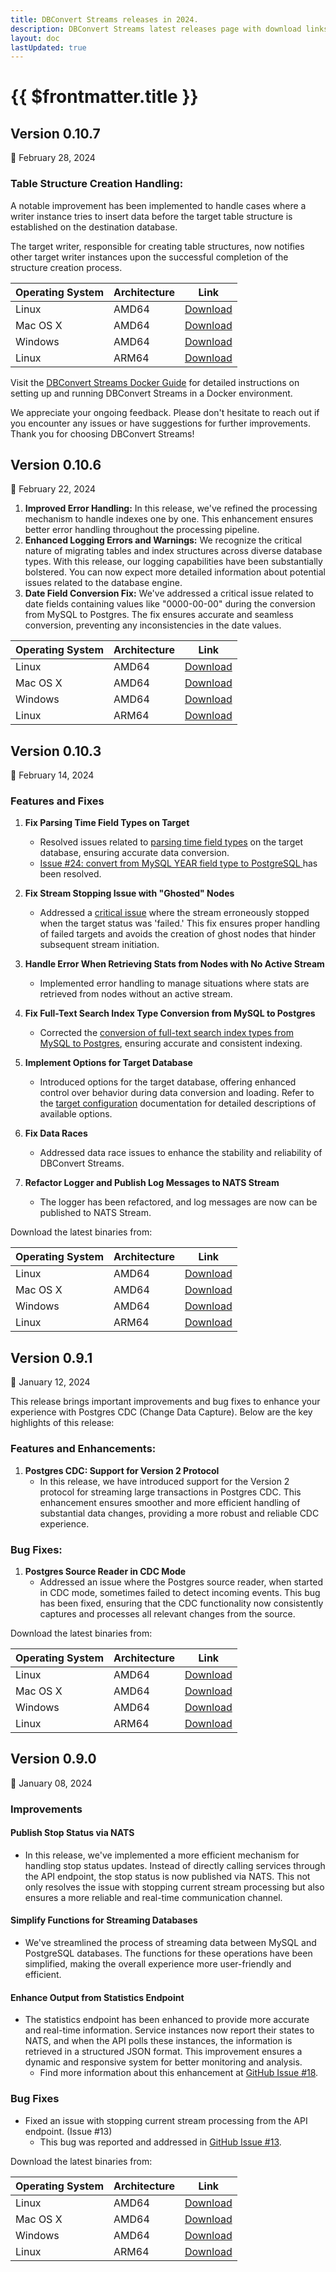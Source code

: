 ```yaml
---
title: DBConvert Streams releases in 2024.
description: DBConvert Streams latest releases page with download links.
layout: doc
lastUpdated: true
---
```


# {{ $frontmatter.title }}


## Version 0.10.7

:calendar: February 28, 2024


### Table Structure Creation Handling:

A notable improvement has been implemented to handle cases where a writer instance tries to insert data before the target table structure is established on the destination database.

The target writer, responsible for creating table structures, now notifies other target writer instances upon the successful completion of the structure creation process.



| Operating System | Architecture | Link                                                                                |
| ---------------- | ------------ | ----------------------------------------------------------------------------------- |
| Linux            | AMD64        | [Download](https://dbconvert.com/downloads/dbs/v0.10.7/dbs-v0.10.7-linux-amd64.zip)   |
| Mac OS X         | AMD64        | [Download](https://dbconvert.com/downloads/dbs/v0.10.7/dbs-v0.10.7-darwin-amd64.zip)  |
| Windows          | AMD64        | [Download](https://dbconvert.com/downloads/dbs/v0.10.7/dbs-v0.10.7-windows-amd64.zip) |
| Linux            | ARM64        | [Download](https://dbconvert.com/downloads/dbs/v0.10.7/dbs-v0.10.7-linux-arm64.zip)   |


Visit the [DBConvert Streams Docker Guide](https://stream.dbconvert.com/guide/dbs-docker) for detailed instructions on setting up and running DBConvert Streams in a Docker environment.

We appreciate your ongoing feedback. Please don't hesitate to reach out if you encounter any issues or have suggestions for further improvements. Thank you for choosing DBConvert Streams!


## Version 0.10.6


:calendar: February 22, 2024

1. **Improved Error Handling:** In this release, we've refined the processing mechanism to handle indexes one by one. This enhancement ensures better error handling throughout the processing pipeline.
1. **Enhanced Logging Errors and Warnings:** We recognize the critical nature of migrating tables and index structures across diverse database types. With this release, our logging capabilities have been substantially bolstered. You can now expect more detailed information about potential issues related to the database engine. 
1. **Date Field Conversion Fix:** We've addressed a critical issue related to date fields containing values like "0000-00-00" during the conversion from MySQL to Postgres. The fix ensures accurate and seamless conversion, preventing any inconsistencies in the date values.


| Operating System | Architecture | Link                                                                                |
| ---------------- | ------------ | ----------------------------------------------------------------------------------- |
| Linux            | AMD64        | [Download](https://dbconvert.com/downloads/dbs/v0.10.6/dbs-v0.10.6-linux-amd64.zip)   |
| Mac OS X         | AMD64        | [Download](https://dbconvert.com/downloads/dbs/v0.10.6/dbs-v0.10.6-darwin-amd64.zip)  |
| Windows          | AMD64        | [Download](https://dbconvert.com/downloads/dbs/v0.10.6/dbs-v0.10.6-windows-amd64.zip) |
| Linux            | ARM64        | [Download](https://dbconvert.com/downloads/dbs/v0.10.6/dbs-v0.10.6-linux-arm64.zip)   |



## Version 0.10.3


:calendar: February 14, 2024


### Features and Fixes

1. **Fix Parsing Time Field Types on Target**
   - Resolved issues related to [parsing time field types](https://github.com/slotix/dbconvert-streams-public/issues/23) on the target database, ensuring accurate data conversion.
   - [Issue #24: convert from MySQL YEAR field type to PostgreSQL ](https://github.com/slotix/dbconvert-streams-public/issues/23) has been resolved. 

1. **Fix Stream Stopping Issue with "Ghosted" Nodes**
   - Addressed a [critical issue](https://github.com/slotix/dbconvert-streams-public/issues/13) where the stream erroneously stopped when the target status was 'failed.' This fix ensures proper handling of failed targets and avoids the creation of ghost nodes that hinder subsequent stream initiation.

1. **Handle Error When Retrieving Stats from Nodes with No Active Stream**
   - Implemented error handling to manage situations where stats are retrieved from nodes without an active stream.

1. **Fix Full-Text Search Index Type Conversion from MySQL to Postgres**
   - Corrected the [conversion of full-text search index types from MySQL to Postgres](https://github.com/slotix/dbconvert-streams-public/issues/25), ensuring accurate and consistent indexing.

1. **Implement Options for Target Database**
   - Introduced options for the target database, offering enhanced control over behavior during data conversion and loading. Refer to the [target configuration](/targets/target-config) documentation for detailed descriptions of available options.

1. **Fix Data Races**
   - Addressed data race issues to enhance the stability and reliability of DBConvert Streams.

1. **Refactor Logger and Publish Log Messages to NATS Stream**
   - The logger has been refactored, and log messages are now can be published to NATS Stream.


Download the latest binaries from:

| Operating System | Architecture | Link                                                                                |
| ---------------- | ------------ | ----------------------------------------------------------------------------------- |
| Linux            | AMD64        | [Download](https://dbconvert.com/downloads/dbs/v0.10.3/dbs-v0.10.3-linux-amd64.zip)   |
| Mac OS X         | AMD64        | [Download](https://dbconvert.com/downloads/dbs/v0.10.3/dbs-v0.10.3-darwin-amd64.zip)  |
| Windows          | AMD64        | [Download](https://dbconvert.com/downloads/dbs/v0.10.3/dbs-v0.10.3-windows-amd64.zip) |
| Linux            | ARM64        | [Download](https://dbconvert.com/downloads/dbs/v0.10.3/dbs-v0.10.3-linux-arm64.zip)   |




## Version 0.9.1


:calendar: January 12, 2024


This release brings important improvements and bug fixes to enhance your experience with Postgres CDC (Change Data Capture). Below are the key highlights of this release:

### Features and Enhancements:

1. **Postgres CDC: Support for Version 2 Protocol**
   - In this release, we have introduced support for the Version 2 protocol for streaming large transactions in Postgres CDC. This enhancement ensures smoother and more efficient handling of substantial data changes, providing a more robust and reliable CDC experience.

### Bug Fixes:

1. **Postgres Source Reader in CDC Mode**
   - Addressed an issue where the Postgres source reader, when started in CDC mode, sometimes failed to detect incoming events. This bug has been fixed, ensuring that the CDC functionality now consistently captures and processes all relevant changes from the source.

Download the latest binaries from:

| Operating System | Architecture | Link                                                                                |
| ---------------- | ------------ | ----------------------------------------------------------------------------------- |
| Linux            | AMD64        | [Download](https://dbconvert.com/downloads/dbs/v0.9.1/dbs-v0.9.1-linux-amd64.zip)   |
| Mac OS X         | AMD64        | [Download](https://dbconvert.com/downloads/dbs/v0.9.1/dbs-v0.9.1-darwin-amd64.zip)  |
| Windows          | AMD64        | [Download](https://dbconvert.com/downloads/dbs/v0.9.1/dbs-v0.9.1-windows-amd64.zip) |
| Linux            | ARM64        | [Download](https://dbconvert.com/downloads/dbs/v0.9.1/dbs-v0.9.1-linux-arm64.zip)   |



## Version 0.9.0


:calendar: January 08, 2024


### Improvements

####  Publish Stop Status via NATS
- In this release, we've implemented a more efficient mechanism for handling stop status updates. Instead of directly calling services through the API endpoint, the stop status is now published via NATS. This not only resolves the issue with stopping current stream processing but also ensures a more reliable and real-time communication channel.


#### Simplify Functions for Streaming Databases
- We've streamlined the process of streaming data between MySQL and PostgreSQL databases. The functions for these operations have been simplified, making the overall experience more user-friendly and efficient.

#### Enhance Output from Statistics Endpoint
- The statistics endpoint has been enhanced to provide more accurate and real-time information. Service instances now report their states to NATS, and when the API polls these instances, the information is retrieved in a structured JSON format. This improvement ensures a dynamic and responsive system for better monitoring and analysis.
  - Find more information about this enhancement at [GitHub Issue #18](https://github.com/slotix/dbconvert-streams-public/issues/18).

### Bug Fixes

- Fixed an issue with stopping current stream processing from the API endpoint. (Issue #13)
  - This bug was reported and addressed in [GitHub Issue #13](https://github.com/slotix/dbconvert-streams-public/issues/13).


Download the latest binaries from:

| Operating System | Architecture | Link                                                                                |
| ---------------- | ------------ | ----------------------------------------------------------------------------------- |
| Linux            | AMD64        | [Download](https://dbconvert.com/downloads/dbs/v0.9.0/dbs-v0.9.0-linux-amd64.zip)   |
| Mac OS X         | AMD64        | [Download](https://dbconvert.com/downloads/dbs/v0.9.0/dbs-v0.9.0-darwin-amd64.zip)  |
| Windows          | AMD64        | [Download](https://dbconvert.com/downloads/dbs/v0.9.0/dbs-v0.9.0-windows-amd64.zip) |
| Linux            | ARM64        | [Download](https://dbconvert.com/downloads/dbs/v0.9.0/dbs-v0.9.0-linux-arm64.zip)   |
